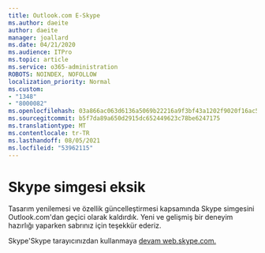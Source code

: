 ```yaml
---
title: Outlook.com E-Skype
ms.author: daeite
author: daeite
manager: joallard
ms.date: 04/21/2020
ms.audience: ITPro
ms.topic: article
ms.service: o365-administration
ROBOTS: NOINDEX, NOFOLLOW
localization_priority: Normal
ms.custom:
- "1348"
- "8000082"
ms.openlocfilehash: 03a866ac063d6136a5069b22216a9f3bf43a1202f9020f16ac5edb7cf89ce9ba
ms.sourcegitcommit: b5f7da89a650d2915dc652449623c78be6247175
ms.translationtype: MT
ms.contentlocale: tr-TR
ms.lasthandoff: 08/05/2021
ms.locfileid: "53962115"
---
```

# <a name="skype-icon-missing"></a>Skype simgesi eksik

Tasarım yenilemesi ve özellik güncelleştirmesi kapsamında Skype simgesini Outlook.com'dan geçici olarak kaldırdık. Yeni ve gelişmiş bir deneyim hazırlığı yaparken sabrınız için teşekkür ederiz.

Skype'Skype tarayıcınızdan kullanmaya [devam web.skype.com.](https://web.skype.com/)
